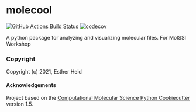 molecool
==============================
[//]: # (Badges)
[![GitHub Actions Build Status](https://github.com/hesther/molssi_best_practices/workflows/CI/badge.svg)](https://github.com/hesther/molssi_best_practices/actions?query=workflow%3ACI)
[![codecov](https://codecov.io/gh/hesther/molssi_best_practices/branch/master/graph/badge.svg)](https://codecov.io/gh/hesther/molssi_best_practices/branch/master)


A python package for analyzing and visualizing molecular files. For MolSSI Workshop

### Copyright

Copyright (c) 2021, Esther Heid


#### Acknowledgements
 
Project based on the 
[Computational Molecular Science Python Cookiecutter](https://github.com/molssi/cookiecutter-cms) version 1.5.
